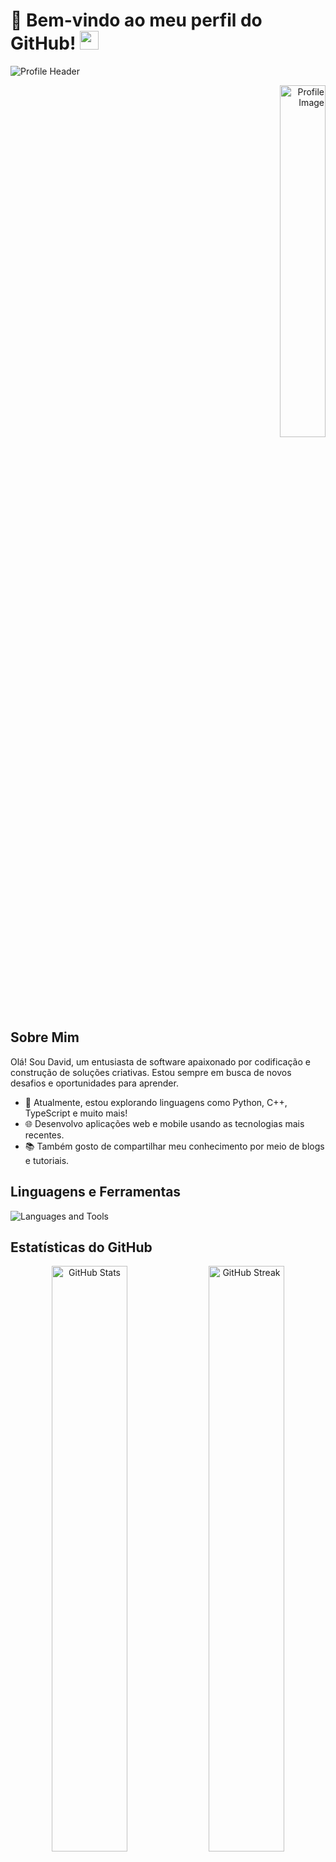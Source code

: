 # 👋 Bem-vindo ao meu perfil do GitHub! <img width="30" src="https://emojis.slackmojis.com/emojis/images/1593555389/9579/blob_excited.gif?1593555389" alt="party blob" />

![Profile Header](https://user-images.githubusercontent.com/70382532/138322189-2db8df52-9dcb-40a0-88a8-c365466bd33d.gif)

<div align="right">
  <img width="38%" src="https://media.discordapp.net/attachments/1002426335597166615/1002428789411815486/IMG_20220729_011221_647.jpg?width=676&height=676" alt="Profile Image" />
</div>

## Sobre Mim

Olá! Sou David, um entusiasta de software apaixonado por codificação e construção de soluções criativas. Estou sempre em busca de novos desafios e oportunidades para aprender.

- 🚀 Atualmente, estou explorando linguagens como Python, C++, TypeScript e muito mais!
- 🌐 Desenvolvo aplicações web e mobile usando as tecnologias mais recentes.
- 📚 Também gosto de compartilhar meu conhecimento por meio de blogs e tutoriais.

## Linguagens e Ferramentas

![Languages and Tools](images/languages-tools.png)

## Estatísticas do GitHub

<div align="center">
  <img src="https://github-readme-stats.vercel.app/api?username=Davidx30&theme=radical&title_color=ff3068" alt="GitHub Stats" width="49%" />
  <img src="http://github-readme-streak-stats.herokuapp.com/?user=Davidx30&theme=radical&date_format=M%20j%5B%2C%20Y%5D&ring=ff3068&fire=ff3068&sideNums=ff3068" alt="GitHub Streak" width="49%" />
</div>

## Linguagens Mais Utilizadas

<div align="center">
  <img src="https://github-readme-stats.vercel.app/api/top-langs/?username=Davidx30&layout=compact&langs_count=7&theme=radical" alt="Most Used Languages" />
</div>

## Entre em Contato

- 📫 Como me encontrar: [E-mail](mailto:your.email@example.com)
- 💼 LinkedIn: [linkedin.com/in/yourusername](https://www.linkedin.com/in/yourusername)
- 🌐 Website: [yourwebsite.com](https://www.yourwebsite.com)

## Projetos Destacados

### Projeto 1: [Nome do Projeto](https://github.com/Davidx30/projeto-1)

Descrição do projeto 1.

![Projeto 1](images/project-1.png)

### Projeto 2: [Nome do Projeto](https://github.com/Davidx30/projeto-2)

Descrição do projeto 2.

![Projeto 2](images/project-2.png)

## Aprecie uma Gif 🎉

![GIF](https://media.giphy.com/media/KmHueA88mFABT9GkkR/giphy.gif?width=400)

---

<div align="center">
  <img src="https://github.com/Davidx30/Davidx30/blob/output/github-contribution-grid-snake.svg" alt="Snake animation" />
</div>

<div align="center">
  <img src="https://visitor-badge.glitch.me/badge?page_id=Davidx30&left_color=green&right_color=red" alt="Visitors Badge" />
</div>

